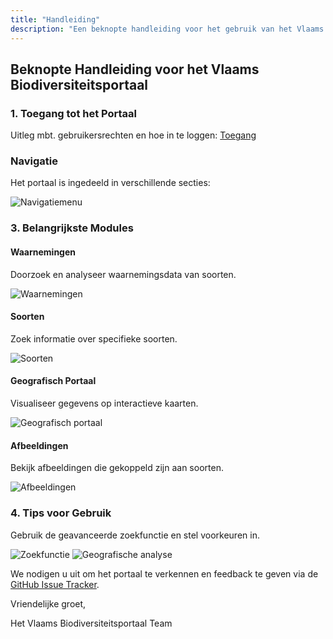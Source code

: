 ```yaml
---
title: "Handleiding"
description: "Een beknopte handleiding voor het gebruik van het Vlaams Biodiversiteitsportaal"
---
```

## Beknopte Handleiding voor het Vlaams Biodiversiteitsportaal

### 1\. Toegang tot het Portaal

Uitleg mbt. gebruikersrechten en hoe in te loggen: [Toegang](/pages/toegang.html)


### Navigatie

Het portaal is ingedeeld in verschillende secties:

![Navigatiemenu](/images/pages/Afbeelding3.png)

### 3\. Belangrijkste Modules

#### Waarnemingen

Doorzoek en analyseer waarnemingsdata van soorten.

![Waarnemingen](/images/pages/Afbeelding4.png)

#### Soorten

Zoek informatie over specifieke soorten.

![Soorten](/images/pages/Afbeelding5.png)

#### Geografisch Portaal

Visualiseer gegevens op interactieve kaarten.

![Geografisch portaal](/images/pages/Afbeelding8.png)

#### Afbeeldingen

Bekijk afbeeldingen die gekoppeld zijn aan soorten.

![Afbeeldingen](/images/pages/Afbeelding10.png)

### 4\. Tips voor Gebruik

Gebruik de geavanceerde zoekfunctie en stel voorkeuren in.

![Zoekfunctie](/images/pages/Afbeelding13.png) 
![Geografische analyse](/images/pages/Afbeelding14.png)

We nodigen u uit om het portaal te verkennen en feedback te geven via de [GitHub Issue Tracker](https://github.com/inbo/vlaams-biodiversiteitsportaal/issues).

Vriendelijke groet,

Het Vlaams Biodiversiteitsportaal Team